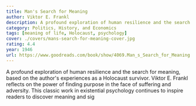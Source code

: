 ```yaml
---
title: Man's Search for Meaning
author: Viktor E. Frankl
description: A profound exploration of human resilience and the search for meaning, based on the author's experiences as a Holocaust survivor.
category: Politics, History, and Economics
tags: [meaning of life, Holocaust, psychology]
cover: ./covers/mans-search-for-meaning-cover.jpg
rating: 4.4
year: 1946
url: https://www.goodreads.com/book/show/4069.Man_s_Search_for_Meaning
---
```


A profound exploration of human resilience and the search for meaning, based on the author's experiences as a Holocaust survivor. Viktor E. Frankl reflects on the power of finding purpose in the face of suffering and adversity. This classic work in existential psychology continues to inspire readers to discover meaning and sig
